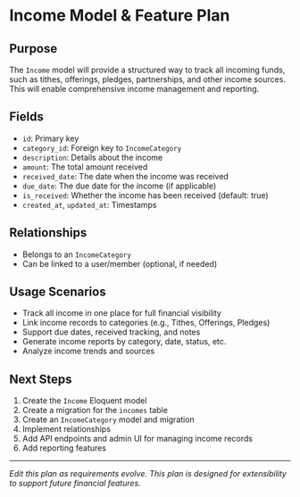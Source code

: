 # Income Model & Feature Plan

## Purpose
The `Income` model will provide a structured way to track all incoming funds, such as tithes, offerings, pledges, partnerships, and other income sources. This will enable comprehensive income management and reporting.

## Fields
- `id`: Primary key
- `category_id`: Foreign key to `IncomeCategory`
- `description`: Details about the income
- `amount`: The total amount received
- `received_date`: The date when the income was received
- `due_date`: The due date for the income (if applicable)
- `is_received`: Whether the income has been received (default: true)
- `created_at`, `updated_at`: Timestamps

## Relationships
- Belongs to an `IncomeCategory`
- Can be linked to a user/member (optional, if needed)

## Usage Scenarios
- Track all income in one place for full financial visibility
- Link income records to categories (e.g., Tithes, Offerings, Pledges)
- Support due dates, received tracking, and notes
- Generate income reports by category, date, status, etc.
- Analyze income trends and sources

## Next Steps
1. Create the `Income` Eloquent model
2. Create a migration for the `incomes` table
3. Create an `IncomeCategory` model and migration
4. Implement relationships
5. Add API endpoints and admin UI for managing income records
6. Add reporting features

---
*Edit this plan as requirements evolve. This plan is designed for extensibility to support future financial features.*